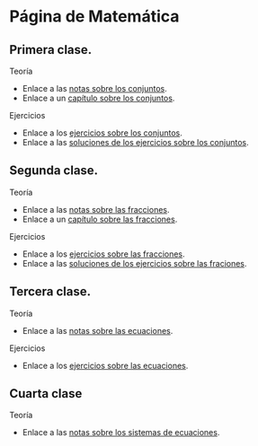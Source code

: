 # Página de Matemática

## Primera clase.

Teoría
* Enlace a las <a href="https://donboscochacas.github.io/maths/1.conjuntos.pdf" class="image fit"><img src="images/marr_pic.jpg" alt="">notas sobre los conjuntos</a>.
* Enlace a un <a href="https://donboscochacas.github.io/maths/libro/conjuntos.pdf" class="image fit"><img src="images/marr_pic.jpg" alt="">capítulo sobre los conjuntos</a>.

Ejercicios
* Enlace a los <a href="https://donboscochacas.github.io/maths/1.hoja1.pdf" class="image fit"><img src="images/marr_pic.jpg" alt="">ejercicios sobre los conjuntos</a>.
* Enlace a las <a href="https://donboscochacas.github.io/maths/1.hoja1-soluciones.pdf" class="image fit"><img src="images/marr_pic.jpg" alt="">soluciones de los ejercicios sobre los conjuntos</a>.


## Segunda clase.

Teoría
* Enlace a las <a href="https://donboscochacas.github.io/maths/3.fracciones.pdf" class="image fit"><img src="images/marr_pic.jpg" alt="">notas sobre las fracciones</a>.
* Enlace a un <a href="https://donboscochacas.github.io/maths/libro/fracciones.pdf" class="image fit"><img src="images/marr_pic.jpg" alt="">capítulo sobre las fracciones</a>.

Ejercicios
* Enlace a los <a href="https://donboscochacas.github.io/maths/2.hoja2.pdf" class="image fit"><img src="images/marr_pic.jpg" alt="">ejercicios sobre las fracciones</a>.
* Enlace a las <a href="https://donboscochacas.github.io/maths/2.hoja2-soluciones.pdf" class="image fit"><img src="images/marr_pic.jpg" alt="">soluciones de los ejercicios sobre las fraciones</a>.


## Tercera clase.

Teoría
* Enlace a las <a href="https://donboscochacas.github.io/maths/2.ecuaciones_primer_grado.pdf" class="image fit"><img src="images/marr_pic.jpg" alt="">notas sobre las ecuaciones</a>.

Ejercicios
* Enlace a los <a href="https://donboscochacas.github.io/maths/3.hoja3.pdf" class="image fit"><img src="images/marr_pic.jpg" alt="">ejercicios sobre las ecuaciones</a>.

<!---
SOLUCIONES

* Enlace a las <a href="https://donboscochacas.github.io/maths/3.hoja3-soluciones.pdf" class="image fit"><img src="images/marr_pic.jpg" alt="">soluciones de los ejercicios sobre las ecuaciones</a>.
-->

## Cuarta clase

Teoría

* Enlace a las <a href="https://donboscochacas.github.io/maths/4.sistemas.pdf" class="image fit"><img src="images/marr_pic.jpg" alt="">notas sobre los sistemas de ecuaciones</a>.

<!---
## Quinta clase

Ejercicios varios.
-->

<!---
ESTADISTICA

* Enlace a un <a href="https://donboscochacas.github.io/maths/libro/estadistica.pdf" class="image fit"><img src="images/marr_pic.jpg" alt="">capítulo sobre la estadística</a>.
-->

<!---
PROBABILIDAD

* Enlace a un <a href="https://donboscochacas.github.io/maths/libro/probabilidad.pdf" class="image fit"><img src="images/marr_pic.jpg" alt="">capítulo sobre la probabilidad</a>.
-->

<!---
GEOMETRIA

* Enlace a un <a href="https://donboscochacas.github.io/maths/libro/geometria.pdf" class="image fit"><img src="images/marr_pic.jpg" alt="">capítulo sobre la geometría</a>.
-->

<!---
LIBRO

* Enlace a un <a href="https://donboscochacas.github.io/maths/libro/libro.pdf" class="image fit"><img src="images/marr_pic.jpg" alt="">libro</a> que contiene los argumentos desarrollados.
-->
